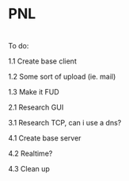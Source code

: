 # PNL
# 
To do:

1.1 Create base client

1.2 Some sort of upload (ie. mail)

1.3 Make it FUD


2.1 Research GUI


3.1 Research TCP, can i use a dns?


4.1 Create base server

4.2 Realtime?

4.3 Clean up

